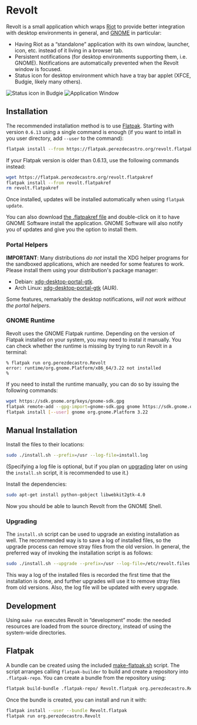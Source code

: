 Revolt
======

Revolt is a small application which wraps [Riot](https://riot.im) to provide
better integration with desktop environments in general, and
[GNOME](http://www.gnome.org) in particular:

* Having Riot as a “standalone” application with its own window, launcher,
  icon, etc. instead of it living in a browser tab.
* Persistent notifications (for desktop environments supporting them, i.e.
  GNOME). Notifications are automatically prevented when the Revolt window is
  focused.
* Status icon for desktop environment which have a tray bar applet (XFCE,
  Budgie, likely many others).

![Status icon in Budgie](https://github.com/aperezdc/revolt/blob/master/assets/revolt-statusicon-screenshot.png)
![Application Window](https://github.com/aperezdc/revolt/blob/master/assets/revolt-screenshot.png)


Installation
------------

The recommended installation method is to use [Flatpak](http://flatpak.org).
Starting with version `0.6.13` using a single command is enough (if you want to
intall in you user directory, add `--user` to the command):

```sh
flatpak install --from https://flatpak.perezdecastro.org/revolt.flatpakref
```

If your Flatpak version is older than 0.6.13, use the following commands
instead:

```sh
wget https://flatpak.perezdecastro.org/revolt.flatpakref
flatpak install --from revolt.flatpakref
rm revolt.flatpakref
```

Once installed, updates will be installed automatically when using `flatpak update`.

You can also download [the .flatpakref
file](https://flatpak.perezdecastro.org/revolt.flatpakref) and double-click on
it to have GNOME Software install the application. GNOME Software will also
notify you of updates and give you the option to install them.

### Portal Helpers

**IMPORTANT**: Many distributions *do not* install the XDG helper programs for
the sandboxed applications, which are needed for some features to work. Please
install them using your distribution's package manager:

* Debian: [xdg-desktop-portal-gtk](https://packages.debian.org/search?keywords=xdg-desktop-portal-gtk).
* Arch Linux: [xdg-desktop-portal-gtk](https://aur.archlinux.org/packages/xdg-desktop-portal-gtk/) (AUR).

Some features, remarkably the desktop notifications, _will not work without the
portal helpers_.

### GNOME Runtime

Revolt uses the GNOME Flatpak runtime. Depending on the version of Flatpak
installed on your system, you may need to instal it manually. You can check
whether the runtime is missing by trying to run Revolt in a terminal:

```
% flatpak run org.perezdecastro.Revolt
error: runtime/org.gnome.Platform/x86_64/3.22 not installed
%
```

If you need to install the runtime manually, you can do so by issuing the
following commands:

```sh
wget https://sdk.gnome.org/keys/gnome-sdk.gpg
flatpak remote-add --gpg-import=gnome-sdk.gpg gnome https://sdk.gnome.org/repo/
flatpak install [--user] gnome org.gnome.Platform 3.22
```

Manual Installation
-------------------

Install the files to their locations:

```sh
sudo ./install.sh --prefix=/usr --log-file=install.log
```

(Specifying a log file is optional, but if you plan on [upgrading](#upgrading)
later on using the `install.sh` script, it is recommended to use it.)

Install the dependencies:

```sh
sudo apt-get install python-gobject libwebkit2gtk-4.0
```

Now you should be able to launch Revolt from the GNOME Shell.

### Upgrading

The `install.sh` script can be used to upgrade an existing installation as
well. The recommended way is to save a log of installed files, so the upgrade
process can remove stray files from the old version. In general, the preferred
way of invoking the installation script is as follows:

```sh
sudo ./install.sh --upgrade --prefix=/usr --log-file=/etc/revolt.files
```

This way a log of the installed files is recorded the first time that the
installation is done, and further upgrades will use it to remove stray files
from old versions. Also, the log file will be updated with every upgrade.


Development
-----------

Using `make run` executes Revolt in “development” mode: the needed resources
are loaded from the source directory, instead of using the system-wide
directories.


Flatpak
-------

A bundle can be created using the included [make-flatpak.sh](make-flatpak.sh)
script. The script arranges calling `flatpak-builder` to build and create a
repository into `.flatpak-repo`. You can create a bundle from the repository
using:

```sh
flatpak build-bundle .flatpak-repo/ Revolt.flatpak org.perezdecastro.Revolt
```

Once the bundle is created, you can install and run it with:

```sh
flatpak install --user --bundle Revolt.flatpak
flatpak run org.perezdecastro.Revolt
```

